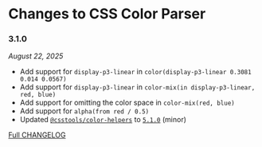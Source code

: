 # Changes to CSS Color Parser

### 3.1.0

_August 22, 2025_

- Add support for `display-p3-linear` in `color(display-p3-linear 0.3081 0.014 0.0567)`
- Add support for `display-p3-linear` in `color-mix(in display-p3-linear, red, blue)`
- Add support for omitting the color space in `color-mix(red, blue)`
- Add support for `alpha(from red / 0.5)`
- Updated [`@csstools/color-helpers`](https://github.com/csstools/postcss-plugins/tree/main/packages/color-helpers) to [`5.1.0`](https://github.com/csstools/postcss-plugins/tree/main/packages/color-helpers/CHANGELOG.md#510) (minor)

[Full CHANGELOG](https://github.com/csstools/postcss-plugins/tree/main/packages/css-color-parser/CHANGELOG.md)
